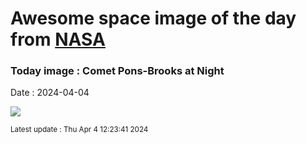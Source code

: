 
# Awesome space image of the day from [NASA](https://api.nasa.gov/)

### Today image : Comet Pons-Brooks at Night
Date : 2024-04-04

![](https://apod.nasa.gov/apod/image/2404/12P_Pons_Brooks_2024_03_30_JuneLake_DEBartlett1024.jpg)

<small>Latest update : Thu Apr  4 12:23:41 2024</small>
        